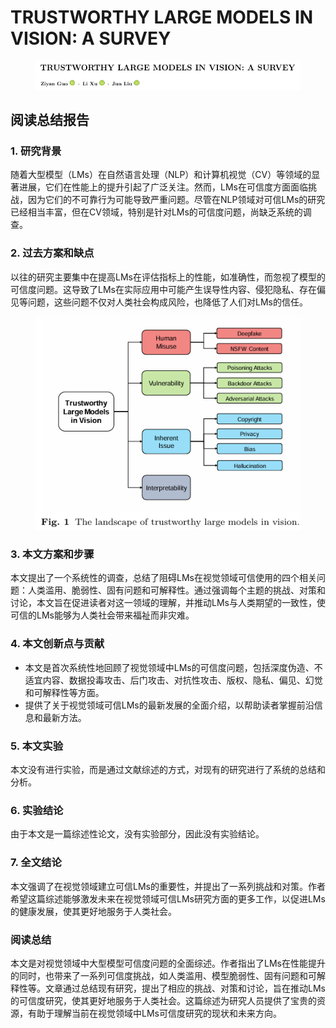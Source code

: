 # TRUSTWORTHY LARGE MODELS IN VISION: A SURVEY

<figure><img src="../.gitbook/assets/image (2) (1) (1) (1) (1) (1) (1) (1) (1) (1) (1) (1) (1) (1) (1) (1) (1) (1) (1) (1) (1) (1) (1) (1) (1) (1) (1) (1) (1) (1) (1) (1) (1) (1) (1) (1).png" alt=""><figcaption></figcaption></figure>

## 阅读总结报告

### 1. 研究背景

随着大型模型（LMs）在自然语言处理（NLP）和计算机视觉（CV）等领域的显著进展，它们在性能上的提升引起了广泛关注。然而，LMs在可信度方面面临挑战，因为它们的不可靠行为可能导致严重问题。尽管在NLP领域对可信LMs的研究已经相当丰富，但在CV领域，特别是针对LMs的可信度问题，尚缺乏系统的调查。

### 2. 过去方案和缺点

以往的研究主要集中在提高LMs在评估指标上的性能，如准确性，而忽视了模型的可信度问题。这导致了LMs在实际应用中可能产生误导性内容、侵犯隐私、存在偏见等问题，这些问题不仅对人类社会构成风险，也降低了人们对LMs的信任。

<figure><img src="../.gitbook/assets/image (3) (1) (1) (1) (1) (1) (1) (1) (1) (1) (1) (1) (1) (1) (1) (1) (1) (1) (1) (1) (1) (1) (1) (1) (1) (1) (1) (1) (1) (1).png" alt=""><figcaption></figcaption></figure>

### 3. 本文方案和步骤

本文提出了一个系统性的调查，总结了阻碍LMs在视觉领域可信使用的四个相关问题：人类滥用、脆弱性、固有问题和可解释性。通过强调每个主题的挑战、对策和讨论，本文旨在促进读者对这一领域的理解，并推动LMs与人类期望的一致性，使可信的LMs能够为人类社会带来福祉而非灾难。

### 4. 本文创新点与贡献

* 本文是首次系统性地回顾了视觉领域中LMs的可信度问题，包括深度伪造、不适宜内容、数据投毒攻击、后门攻击、对抗性攻击、版权、隐私、偏见、幻觉和可解释性等方面。
* 提供了关于视觉领域可信LMs的最新发展的全面介绍，以帮助读者掌握前沿信息和最新方法。

### 5. 本文实验

本文没有进行实验，而是通过文献综述的方式，对现有的研究进行了系统的总结和分析。

### 6. 实验结论

由于本文是一篇综述性论文，没有实验部分，因此没有实验结论。

### 7. 全文结论

本文强调了在视觉领域建立可信LMs的重要性，并提出了一系列挑战和对策。作者希望这篇综述能够激发未来在视觉领域可信LMs研究方面的更多工作，以促进LMs的健康发展，使其更好地服务于人类社会。

### 阅读总结

本文是对视觉领域中大型模型可信度问题的全面综述。作者指出了LMs在性能提升的同时，也带来了一系列可信度挑战，如人类滥用、模型脆弱性、固有问题和可解释性等。文章通过总结现有研究，提出了相应的挑战、对策和讨论，旨在推动LMs的可信度研究，使其更好地服务于人类社会。这篇综述为研究人员提供了宝贵的资源，有助于理解当前在视觉领域中LMs可信度研究的现状和未来方向。
